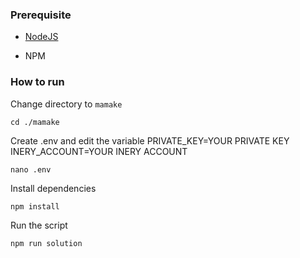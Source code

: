 ### Prerequisite

- [NodeJS](https://nodejs.org/en/)

- NPM



### How to run

Change directory to ```mamake```

```shell
cd ./mamake
```

Create .env and edit the variable
PRIVATE_KEY=YOUR PRIVATE KEY
INERY_ACCOUNT=YOUR INERY ACCOUNT

```shell
nano .env
```

Install dependencies

```shell
npm install
```

Run the script

```
npm run solution
```
